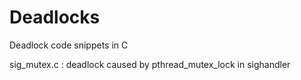Deadlocks
=========

Deadlock code snippets in C            

sig_mutex.c  :  deadlock caused by pthread_mutex_lock in sighandler
